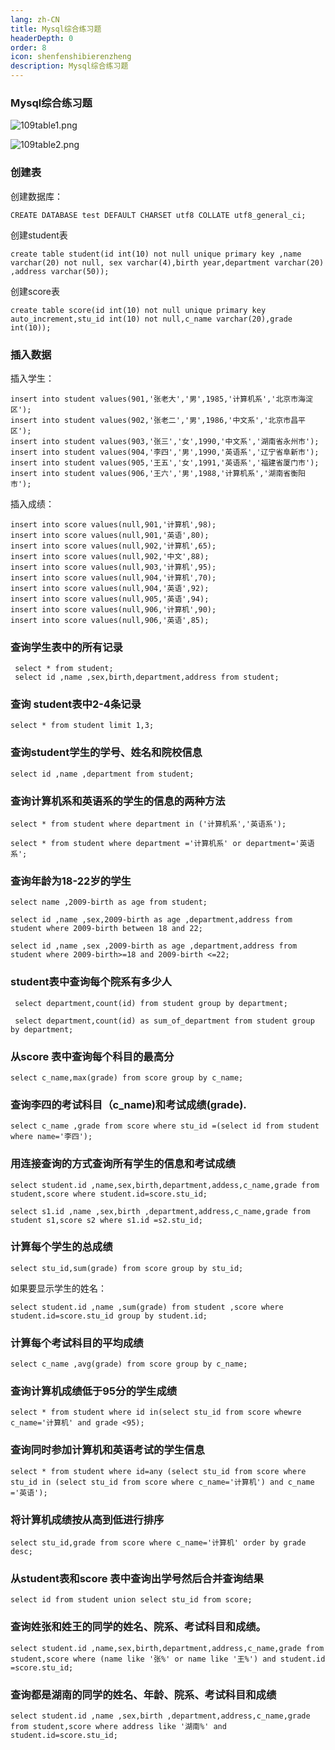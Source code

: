 ```yaml
---
lang: zh-CN
title: Mysql综合练习题
headerDepth: 0
order: 8
icon: shenfenshibierenzheng
description: Mysql综合练习题
---
```






### Mysql综合练习题

![109table1.png](https://static-1254191423.cos.ap-shanghai.myqcloud.com/img/2024/3/8/2279594-93ee71eedc07ed76.png)

![109table2.png](https://static-1254191423.cos.ap-shanghai.myqcloud.com/img/2024/3/8/2279594-aaf968e896103c51.png)

### 创建表

创建数据库：

```
CREATE DATABASE test DEFAULT CHARSET utf8 COLLATE utf8_general_ci;
```

创建student表

```
create table student(id int(10) not null unique primary key ,name varchar(20) not null, sex varchar(4),birth year,department varchar(20) ,address varchar(50));
```

创建score表

```
create table score(id int(10) not null unique primary key auto_increment,stu_id int(10) not null,c_name varchar(20),grade int(10));
```

### 插入数据

插入学生：

```
insert into student values(901,'张老大','男',1985,'计算机系','北京市海淀区');
insert into student values(902,'张老二','男',1986,'中文系','北京市昌平区');
insert into student values(903,'张三','女',1990,'中文系','湖南省永州市');
insert into student values(904,'李四','男',1990,'英语系','辽宁省阜新市');
insert into student values(905,'王五','女',1991,'英语系','福建省厦门市');
insert into student values(906,'王六','男',1988,'计算机系','湖南省衡阳市');
```

插入成绩：

```
insert into score values(null,901,'计算机',98);
insert into score values(null,901,'英语',80);
insert into score values(null,902,'计算机',65);
insert into score values(null,902,'中文',88);
insert into score values(null,903,'计算机',95);
insert into score values(null,904,'计算机',70);
insert into score values(null,904,'英语',92);
insert into score values(null,905,'英语',94);
insert into score values(null,906,'计算机',90);
insert into score values(null,906,'英语',85);
```

### 查询学生表中的所有记录

```
 select * from student;
 select id ,name ,sex,birth,department,address from student;
```

### 查询 student表中2-4条记录

```
select * from student limit 1,3;
```

### 查询student学生的学号、姓名和院校信息

```
select id ,name ,department from student;
```

### 查询计算机系和英语系的学生的信息的两种方法

```
select * from student where department in ('计算机系','英语系');

select * from student where department ='计算机系' or department='英语系';
```

### 查询年龄为18-22岁的学生

```
select name ,2009-birth as age from student;

select id ,name ,sex,2009-birth as age ,department,address from student where 2009-birth between 18 and 22;

select id ,name ,sex ,2009-birth as age ,department,address from student where 2009-birth>=18 and 2009-birth <=22;
```

### student表中查询每个院系有多少人

```
 select department,count(id) from student group by department;

 select department,count(id) as sum_of_department from student group by department;
```

### 从score 表中查询每个科目的最高分

```
select c_name,max(grade) from score group by c_name;
```

### 查询李四的考试科目（c_name)和考试成绩(grade).

```
select c_name ,grade from score where stu_id =(select id from student where name='李四');
```

### 用连接查询的方式查询所有学生的信息和考试成绩

```
select student.id ,name,sex,birth,department,addess,c_name,grade from student,score where student.id=score.stu_id;

select s1.id ,name ,sex,birth ,department,address,c_name,grade from student s1,score s2 where s1.id =s2.stu_id;
```

### 计算每个学生的总成绩

```
select stu_id,sum(grade) from score group by stu_id;
```

如果要显示学生的姓名：

```
select student.id ,name ,sum(grade) from student ,score where student.id=score.stu_id group by student.id;
```

### 计算每个考试科目的平均成绩

```
select c_name ,avg(grade) from score group by c_name;
```

### 查询计算机成绩低于95分的学生成绩

```
select * from student where id in(select stu_id from score whewre c_name='计算机' and grade <95);
```

### 查询同时参加计算机和英语考试的学生信息

```
select * from student where id=any (select stu_id from score where stu_id in (select stu_id from score where c_name='计算机') and c_name ='英语');
```

### 将计算机成绩按从高到低进行排序

```
select stu_id,grade from score where c_name='计算机' order by grade desc;
```

### 从student表和score 表中查询出学号然后合并查询结果

```
select id from student union select stu_id from score;
```

### 查询姓张和姓王的同学的姓名、院系、考试科目和成绩。

```
select student.id ,name,sex,birth,department,address,c_name,grade from student,score where (name like '张%' or name like '王%') and student.id =score.stu_id;
```

### 查询都是湖南的同学的姓名、年龄、院系、考试科目和成绩

```
select student.id ,name ,sex,birth ,department,address,c_name,grade from student,score where address like '湖南%' and student.id=score.stu_id;
```